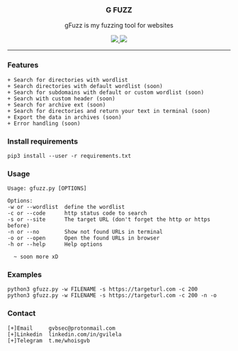 <p align="center">
  <h3 align="center">G FUZZ</h3>
  <p align="center">gFuzz is my fuzzing tool for websites</p>

  <p align="center">
    <a href="https://twitter.com/whoisgvb">
      <img src="https://img.shields.io/badge/twitter-@whoisgvb-red.svg">
    <a href="https://t.me/whoisgvb">
      <img src="https://img.shields.io/badge/Telegram-@whoisgvb-blue.svg">
    </a>
  </p>
</p>
<hr>

### Features
```
+ Search for directories with wordlist
+ Search directories with default wordlist (soon)
+ Search for subdomains with default or custom wordlist (soon)
+ Search with custom header (soon)
+ Search for archive ext (soon)
+ Search for directories and return your text in terminal (soon)
+ Export the data in archives (soon)
+ Error handling (soon)
```
### Install requirements
```
pip3 install --user -r requirements.txt
```

### Usage

```
Usage: gfuzz.py [OPTIONS]

Options:
-w or --wordlist  define the wordlist
-c or --code      http status code to search
-s or --site      The target URL (don't forget the http or https before)
-n or --no        Show not found URLs in terminal
-o or --open      Open the found URLs in browser
-h or --help      Help options

  ~ soon more xD
```

### Examples

```
python3 gfuzz.py -w FILENAME -s https://targeturl.com -c 200
python3 gfuzz.py -w FILENAME -s https://targeturl.com -c 200 -n -o
```

### Contact

```
[+]Email     gvbsec@protonmail.com
[+]Linkedin  linkedin.com/in/gvilela
[+]Telegram  t.me/whoisgvb
```
